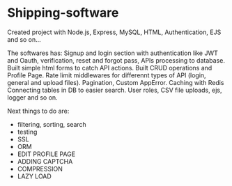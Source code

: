 # Shipping-software
Created project with Node.js, Express, MySQL, HTML, Authentication, EJS and so on...

The softwares has:
Signup and login section with authentication like JWT and Oauth, verification, reset and forgot pass, APIs processing to database.
Built simple html forms to catch API actions.
Built CRUD operations and Profile Page.
Rate limit middlewares for differennt types of API (login, general and upload files).
Pagination, Custom AppError.
Caching with Redis
Connecting tables in DB to easier search.
User roles, CSV file uploads, ejs, logger and so on.

Next things to do are:
- filtering, sorting, search
- testing
- SSL
- ORM
- EDIT PROFILE PAGE
- ADDING CAPTCHA
- COMPRESSION
- LAZY LOAD
